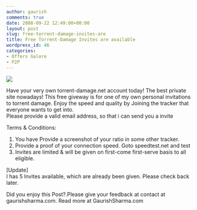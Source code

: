```yaml
---
author: gaurish
comments: true
date: 2008-09-22 12:49:00+00:00
layout: post
slug: free-torrent-damage-invites-are
title: Free Torrent-Damage Invites are available
wordpress_id: 46
categories:
- Offers Galore
- P2P
---
```


[![](http://1.bp.blogspot.com/_wMAC6frBFdw/SNeQAsQRM4I/AAAAAAAAATQ/29BONdJzd58/s400-R/torrent-damage_logo.jpg)](http://1.bp.blogspot.com/_wMAC6frBFdw/SNeQAsQRM4I/AAAAAAAAATQ/y0XXFkbfl3E/s1600-h/torrent-damage_logo.jpg)

  
Have your very own torrent-damage.net account today! The best private site nowadays! This free giveway is for one of my own personal invitations to torrent damage. Enjoy the speed and quality by Joining the tracker that everyone wants to get into.   
Please provide a valid email address, so that i can send you a invite  
  
  
  
Terms & Conditions:  
1) You have Provide a screenshot of your ratio in some other tracker.  
2) Provide a proof of your connection speed. Goto speedtest.net and test  
3) Invites are limited & will be given on first-come first-serve basis to all eligible.  
  
[Update]  
I has 5 Invites available, which are already been given. Please check back later.

Did you enjoy this Post?.Please give your feedback at contact at gaurishsharma.com.
Read more at GaurishSharma.com
